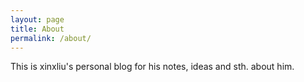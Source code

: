 ```yaml
---
layout: page
title: About
permalink: /about/
---
```


This is xinxliu's personal blog for his notes, ideas and sth. about him.


